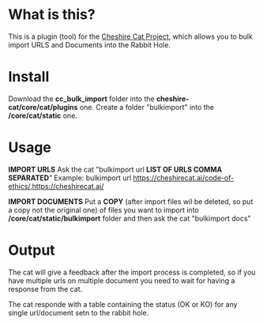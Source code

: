 # What is this?

This is a plugin (tool) for the [Cheshire Cat Project](https://github.com/pieroit/cheshire-cat), which allows you to bulk import URLS and Documents into the Rabbit Hole.

# Install

Download the **cc_bulk_import** folder into the **cheshire-cat/core/cat/plugins** one.
Create a folder "bulkimport" into the **/core/cat/static** one.

# Usage

**IMPORT URLS**
Ask the cat "bulkimport url **LIST OF URLS COMMA SEPARATED**"
Example: bulkimport url https://cheshirecat.ai/code-of-ethics/,https://cheshirecat.ai/

**IMPORT DOCUMENTS**
Put a **COPY** (after import files wil be deleted, so put a copy not the original one) of files you want to import into **/core/cat/static/bulkimport** folder and then ask the cat "bulkimport docs"

# Output

The cat will give a feedback after the import process is completed, so if you have multiple urls on multiple document you need to wait for having a response from the cat.

The cat responde with a table containing the status (OK or KO) for any single url/document setn to the rabbit hole.
